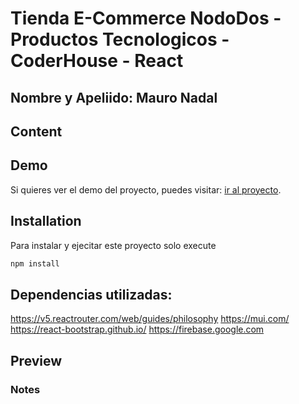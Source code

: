 # Tienda E-Commerce NodoDos - Productos Tecnologicos - CoderHouse - React
## Nombre y Apeliido: Mauro Nadal

## Content

## Demo

Si quieres ver el demo del proyecto, puedes visitar: [ir al proyecto](https://nododos-tienda-mauronadal.vercel.app).


## Installation

Para instalar y ejecitar este proyecto solo execute 
```bash
npm install
```

## Dependencias utilizadas:

https://v5.reactrouter.com/web/guides/philosophy
https://mui.com/
https://react-bootstrap.github.io/
https://firebase.google.com




## Preview

### Notes